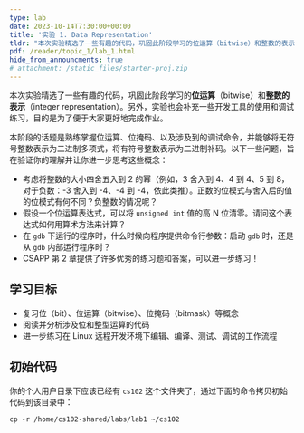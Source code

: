 ```yaml
---
type: lab
date: 2023-10-14T7:30:00+00:00
title: '实验 1. Data Representation'
tldr: "本次实验精选了一些有趣的代码，巩固此阶段学习的位运算（bitwise）和整数的表示（integer representation）。另外，实验也会补充一些开发工具的使用和调试练习，目的是为了便于大家更好地完成作业。"
pdf: /reader/topic_1/lab_1.html
hide_from_announcments: true
# attachment: /static_files/starter-proj.zip
---
```


本次实验精选了一些有趣的代码，巩固此阶段学习的**位运算**（bitwise）和**整数的表示**（integer representation）。另外，实验也会补充一些开发工具的使用和调试练习，目的是为了便于大家更好地完成作业。

本阶段的话题是熟练掌握位运算、位掩码、以及涉及到的调试命令，并能够将无符号整数表示为二进制多项式，将有符号整数表示为二进制补码。以下一些问题，旨在验证你的理解并让你进一步思考这些概念：

- 考虑将整数的大小四舍五入到 2 的幂（例如，3 舍入到 4、4 到 4、5 到 8，对于负数：-3 舍入到 -4、-4 到 -4，依此类推）。正数的位模式与舍入后的值的位模式有何不同？负整数的情况呢？
- 假设一个位运算表达式，可以将 `unsigned int` 值的高 N 位清零。请问这个表达式如何用算术方法来计算？
- 在 `gdb` 下运行的程序时，什么时候向程序提供命令行参数：启动 `gdb` 时，还是从 `gdb` 内部运行程序时？
- CSAPP 第 2 章提供了许多优秀的练习题和答案，可以进一步练习！

## 学习目标

- 复习位（bit）、位运算（bitwise）、位掩码（bitmask）等概念
- 阅读并分析涉及位和整型运算的代码
- 进一步练习在 Linux 远程开发环境下编辑、编译、测试、调试的工作流程

## 初始代码

你的个人用户目录下应该已经有 `cs102` 这个文件夹了，通过下面的命令拷贝初始代码到该目录中：

```Shell
cp -r /home/cs102-shared/labs/lab1 ~/cs102
```


